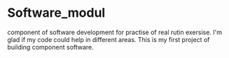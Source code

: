 # Software_modul
component of software development for practise of real rutin exersise. I'm glad if my code could help in different areas.
This is my first project of building component software.
